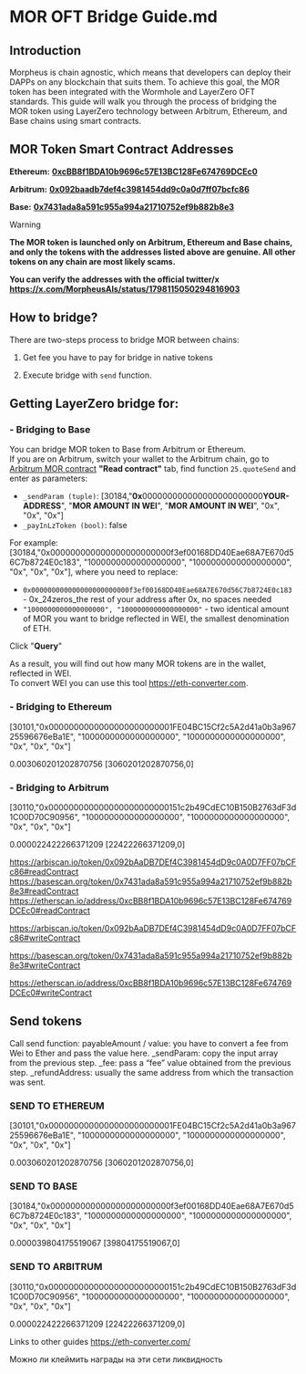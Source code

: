 # MOR OFT Bridge Guide.md

## Introduction
Morpheus is chain agnostic, which means that developers can deploy their DAPPs on any blockchain that suits them. To achieve this goal, the MOR token has been integrated with the Wormhole and LayerZero OFT standards. This guide will walk you through the process of bridging the MOR token using LayerZero technology between Arbitrum, Ethereum, and Base chains using smart contracts.

## MOR Token Smart Contract Addresses
**Ethereum:** [**0xcBB8f1BDA10b9696c57E13BC128Fe674769DCEc0**](https://etherscan.io/address/0xcBB8f1BDA10b9696c57E13BC128Fe674769DCEc0) 

**Arbitrum:** [**0x092baadb7def4c3981454dd9c0a0d7ff07bcfc86**](https://arbiscan.io/address/0x092baadb7def4c3981454dd9c0a0d7ff07bcfc86)

**Base:** [**0x7431ada8a591c955a994a21710752ef9b882b8e3**](https://basescan.org/address/0x7431ada8a591c955a994a21710752ef9b882b8e3)

> [!WARNING]
> **The MOR token is launched only on Arbitrum, Ethereum and Base chains, and only the tokens with the addresses listed above are genuine. All other tokens on any chain are most likely scams.**
>
> **You can verify the addresses with the official twitter/x https://x.com/MorpheusAIs/status/1798115050294816903**

## How to bridge?
There are two-steps process to bridge MOR between chains: 

1. Get fee you have to pay for bridge in native tokens

2. Execute bridge with `send` function.

## Getting LayerZero bridge for:

### - Bridging to Base
You can bridge MOR token to Base from Arbitrum or Ethereum.  
If you are on Arbitrum, switch your wallet to the Arbitrum chain, go to [Arbitrum MOR contract](https://arbiscan.io/token/0x092bAaDB7DEf4C3981454dD9c0A0D7FF07bCFc86#readContract) **"Read contract"** tab, find function `25.quoteSend` and enter as parameters:

- `_sendParam (tuple)`: [30184,"**0x**000000000000000000000000**YOUR-ADDRESS**", "**MOR AMOUNT IN WEI**", "**MOR AMOUNT IN WEI**", "0x", "0x", "0x"]
- `_payInLzToken (bool)`: false

For example:
[30184,"0x000000000000000000000000f3ef00168DD40Eae68A7E670d56C7b8724E0c183", "1000000000000000000", "1000000000000000000", "0x", "0x", "0x"], where you need to replace:

- `0x000000000000000000000000f3ef00168DD40Eae68A7E670d56C7b8724E0c183` - 0x_24zeros_the rest of your address after 0x, no spaces needed
- `"1000000000000000000", "1000000000000000000"` - two identical amount of MOR you want to bridge reflected in WEI, the smallest denomination of ETH.


Click "**Query**"

As a result, you will find out how many MOR tokens are in the wallet, reflected in WEI.  
To convert WEI you can use this tool https://eth-converter.com.




### - Bridging to Ethereum

[30101,"0x0000000000000000000000001FE04BC15Cf2c5A2d41a0b3a96725596676eBa1E", "1000000000000000000", "1000000000000000000", "0x", "0x", "0x"]

0.003060201202870756
[3060201202870756,0]

### - Bridging to Arbitrum

[30110,"0x000000000000000000000000151c2b49CdEC10B150B2763dF3d1C00D70C90956", "1000000000000000000", "1000000000000000000", "0x", "0x", "0x"]

0.000022422266371209
[22422266371209,0]





https://arbiscan.io/token/0x092bAaDB7DEf4C3981454dD9c0A0D7FF07bCFc86#readContract 
https://basescan.org/token/0x7431ada8a591c955a994a21710752ef9b882b8e3#readContract
https://etherscan.io/address/0xcBB8f1BDA10b9696c57E13BC128Fe674769DCEc0#readContract


https://arbiscan.io/token/0x092bAaDB7DEf4C3981454dD9c0A0D7FF07bCFc86#writeContract 


https://basescan.org/token/0x7431ada8a591c955a994a21710752ef9b882b8e3#writeContract 


https://etherscan.io/address/0xcBB8f1BDA10b9696c57E13BC128Fe674769DCEc0#writeContract


## Send tokens

Call send function: 
payableAmount / value: you have to convert a fee from Wei to Ether and pass the value here. 
_sendParam: copy the input array from the previous step. 
_fee: pass a “fee” value obtained from the previous step.
_refundAddress: usually the same address from which the transaction was sent.

### SEND TO ETHEREUM

[30101,"0x0000000000000000000000001FE04BC15Cf2c5A2d41a0b3a96725596676eBa1E", "1000000000000000000", "1000000000000000000", "0x", "0x", "0x"]

0.003060201202870756
[3060201202870756,0]


### SEND TO BASE

[30184,"0x000000000000000000000000f3ef00168DD40Eae68A7E670d56C7b8724E0c183", "1000000000000000000", "1000000000000000000", "0x", "0x", "0x"]

0.000039804175519067
[39804175519067,0]

### SEND TO ARBITRUM

[30110,"0x000000000000000000000000151c2b49CdEC10B150B2763dF3d1C00D70C90956", "1000000000000000000", "1000000000000000000", "0x", "0x", "0x"]

0.000022422266371209
[22422266371209,0]

Links to other guides
https://eth-converter.com/

Можно ли клеймить награды на эти сети 
ликвидность
